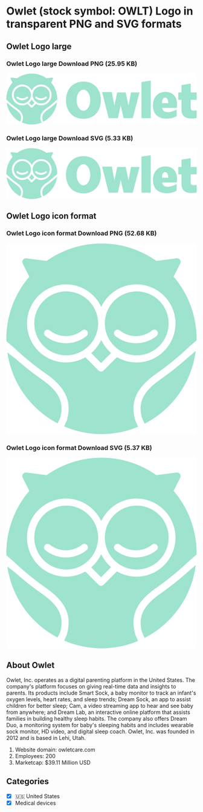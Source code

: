 # Owlet (stock symbol: OWLT) Logo in transparent PNG and SVG formats

## Owlet Logo large

### Owlet Logo large Download PNG (25.95 KB)

![Owlet Logo large Download PNG (25.95 KB)](/img/orig/OWLT_BIG-ac955f2d.png)

### Owlet Logo large Download SVG (5.33 KB)

![Owlet Logo large Download SVG (5.33 KB)](/img/orig/OWLT_BIG-d0e91203.svg)

## Owlet Logo icon format

### Owlet Logo icon format Download PNG (52.68 KB)

![Owlet Logo icon format Download PNG (52.68 KB)](/img/orig/OWLT-07827773.png)

### Owlet Logo icon format Download SVG (5.37 KB)

![Owlet Logo icon format Download SVG (5.37 KB)](/img/orig/OWLT-73b01978.svg)

## About Owlet

Owlet, Inc. operates as a digital parenting platform in the United States. The company's platform focuses on giving real-time data and insights to parents. Its products include Smart Sock, a baby monitor to track an infant's oxygen levels, heart rates, and sleep trends; Dream Sock, an app to assist children for better sleep; Cam, a video streaming app to hear and see baby from anywhere; and Dream Lab, an interactive online platform that assists families in building healthy sleep habits. The company also offers Dream Duo, a monitoring system for baby's sleeping habits and includes wearable sock monitor, HD video, and digital sleep coach. Owlet, Inc. was founded in 2012 and is based in Lehi, Utah.

1. Website domain: owletcare.com
2. Employees: 200
3. Marketcap: $39.11 Million USD


## Categories
- [x] 🇺🇸 United States
- [x] Medical devices
